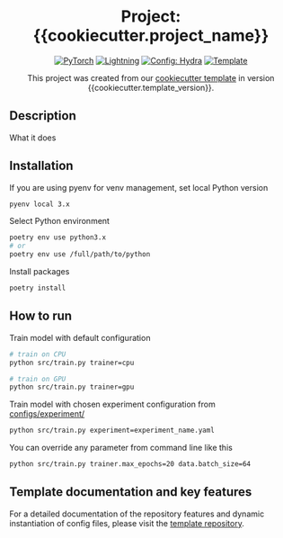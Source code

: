 <div align="center">

# Project: {{cookiecutter.project_name}}

<a href="https://pytorch.org/get-started/locally/"><img alt="PyTorch" src="https://img.shields.io/badge/PyTorch-ee4c2c?logo=pytorch&logoColor=white"></a>
<a href="https://pytorchlightning.ai/"><img alt="Lightning" src="https://img.shields.io/badge/-Lightning-792ee5?logo=pytorchlightning&logoColor=white"></a>
<a href="https://hydra.cc/"><img alt="Config: Hydra" src="https://img.shields.io/badge/Config-Hydra-89b8cd"></a>
<a href="https://github.com/MIRA-Vision-Microscopy/lightning-hydra-template"><img alt="Template" src="https://img.shields.io/badge/-Lightning--Hydra--Template-017F2F?style=flat&logo=github&labelColor=gray"></a><br>

This project was created from our [cookiecutter template](https://github.com/MIRA-Vision-Microscopy/lightning-hydra-template) in version {{cookiecutter.template_version}}.
</div>


## Description

What it does


## Installation

If you are using pyenv for venv management, set local Python version
```bash
pyenv local 3.x
```

Select  Python environment
```bash
poetry env use python3.x
# or
poetry env use /full/path/to/python
```

Install packages
```bash
poetry install 
```

## How to run

Train model with default configuration

```bash
# train on CPU
python src/train.py trainer=cpu

# train on GPU
python src/train.py trainer=gpu
```

Train model with chosen experiment configuration from [configs/experiment/](configs/experiment/)

```bash
python src/train.py experiment=experiment_name.yaml
```

You can override any parameter from command line like this

```bash
python src/train.py trainer.max_epochs=20 data.batch_size=64
```

## Template documentation and key features

For a detailed documentation of the repository features and dynamic instantiation of config files, please visit the [template repository](https://github.com/MIRA-Vision-Microscopy/lightning-hydra-template).  
